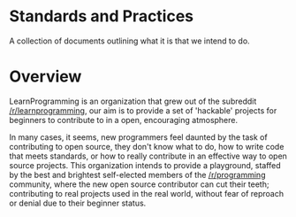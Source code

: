 Standards and Practices
=======================

A collection of documents outlining what it is that we intend to do.


Overview
========

LearnProgramming is an organization that grew out of the subreddit
[/r/learnprogramming](http://learnprogramming.reddit.com/), our aim is to provide
a set of 'hackable' projects for beginners to contribute to in a open, encouraging 
atmosphere. 

In many cases, it seems, new programmers feel daunted by the task of 
contributing to open source, they don't know what to do, how to write code that meets
standards, or how to really contribute in an effective way to open source projects. This
organization intends to provide a playground, staffed by the best and brightest self-elected
members of the [/r/programming](http://programming.reddit.com/) community, where the new open source contributor can
cut their teeth; contributing to real projects used in the real world, without fear of
reproach or denial due to their beginner status.